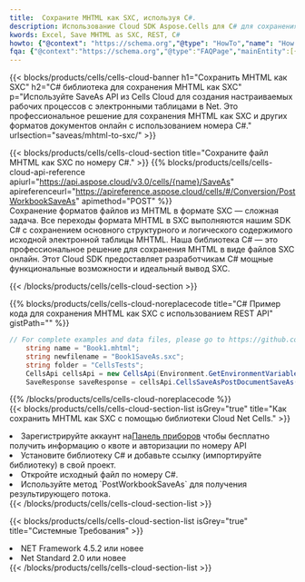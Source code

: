 ```yaml
---
title:  Сохраните MHTML как SXC, используя C#.
description: Использование Cloud SDK Aspose.Cells для C# для сохранения файла формата MHTML как файла формата SXC.
kwords: Excel, Save MHTML as SXC, REST, C#
howto: {"@context": "https://schema.org","@type": "HowTo","name": "How to save MHTML as SXC using the Cells Cloud Net library.","description": "How to save MHTML as SXC using the Cells Cloud Net library.","image": {"@type": "ImageObject"},"url": "/net/saveas/mhtml-to-sxc/","step": [{ "@type": "HowToStep","name": "How to save MHTML as SXC using the Cells Cloud Net library. step 1", "image": {"@type": "ImageObject",},"url": "/net/saveas/mhtml-to-sxc/","text": "Register an account at <a href='https://dashboard.aspose.cloud/'>Dashboard</a> to get free API quota & authorization details",},{ "@type": "HowToStep","name": "How to save MHTML as SXC using the Cells Cloud Net library. step 1", "image": {"@type": "ImageObject",},"url": "/net/saveas/mhtml-to-sxc/","text": "Install C# library and add the reference (import the library) to your project.",},{ "@type": "HowToStep","name": "How to save MHTML as SXC using the Cells Cloud Net library. step 1", "image": {"@type": "ImageObject",},"url": "/net/saveas/mhtml-to-sxc/","text": "Open the source file in C#",},{ "@type": "HowToStep","name": "How to save MHTML as SXC using the Cells Cloud Net library. step 1", "image": {"@type": "ImageObject",},"url": "/net/saveas/mhtml-to-sxc/","text": "Use the `PostWorkbookSaveAs` method to retrieve the resulting stream.",}, ],"supply": {"@type": "HowToSupply","name": "document"},"tool": [{"@type": "HowToTool","name": "Visual Studio, Visual Studio Code, Rider"},{"@type": "HowToTool","name": "Aspose Cells"}],"totalTime": "PT6M"}
fqa: {"@context":"https://schema.org","@type":"FAQPage","mainEntity":[{"@type":"Question","name":"Why save file as other formats file in C# using REST API?","acceptedAnswer":{"@type":"Answer","text":"Documents are encoded in many ways, and some files may be incompatible with the software you use. To open and read such files, just save them as appropriate file formats.<br/><ol><li>Install .NET SDK and add the reference (import the library) to your project.</li><li>Open the source file in C# using REST API.</li><li>Call the PostWorkbookSaveAsRequest() method, passing an output filename with required extension.</li><li>Get the result of save as a separate file.</li></ol>"}},{"@type":"Question","name":"What file formats can I save as with your C# library?","acceptedAnswer":{"@type":"Answer","text":"We support a variety of file formats for conversion using .NET library, including XLSX, Excel, xls , PDF, CSV, HTML, Markdown, XML, PNG, JPG, TIFF, Json, TXT and many more."}},{"@type":"Question","name":"What is the maximum allowed file size for conversion using this .NET library?","acceptedAnswer":{"@type":"Answer","text":"There are no file size limits for format conversions using .NET library."}}]}
---
```

{{< blocks/products/cells/cells-cloud-banner h1="Сохранить MHTML как SXC" h2="C# библиотека для сохранения MHTML как SXC" p="Используйте SaveAs API из Cells Cloud для создания настраиваемых рабочих процессов с электронными таблицами в Net. Это профессиональное решение для сохранения MHTML как SXC и других форматов документов онлайн с использованием номера C#." urlsection="saveas/mhtml-to-sxc/" >}}

{{< blocks/products/cells/cells-cloud-section title="Сохраните файл MHTML как SXC по номеру C#." >}}
{{% blocks/products/cells/cells-cloud-api-reference apiurl="https://api.aspose.cloud/v3.0/cells/{name}/SaveAs" apireferenceurl="https://apireference.aspose.cloud/cells/#/Conversion/PostWorkbookSaveAs" apimethod="POST" %}}
<br/>
Сохранение форматов файлов из MHTML в формате SXC — сложная задача. Все переходы формата MHTML в SXC выполняются нашим SDK C# с сохранением основного структурного и логического содержимого исходной электронной таблицы MHTML. Наша библиотека C# — это профессиональное решение для сохранения MHTML в виде файлов SXC онлайн. Этот Cloud SDK предоставляет разработчикам C# мощные функциональные возможности и идеальный вывод SXC.

{{< /blocks/products/cells/cells-cloud-section >}}

{{% blocks/products/cells/cells-cloud-noreplacecode title="C# Пример кода для сохранения MHTML как SXC с использованием REST API" gistPath="" %}}
  
```cs
// For complete examples and data files, please go to https://github.com/aspose-cells-cloud/aspose-cells-cloud-dotnet/
    string name = "Book1.mhtml";
    string newfilename = "Book1SaveAs.sxc";
    string folder = "CellsTests";
    CellsApi cellsApi = new CellsApi(Environment.GetEnvironmentVariable("ProductClientId"), Environment.GetEnvironmentVariable("ProductClientSecret"));
    SaveResponse saveResponse = cellsApi.CellsSaveAsPostDocumentSaveAs(name, null, newfilename, null,null,folder);
```
  
{{% /blocks/products/cells/cells-cloud-noreplacecode %}}
<br/>
{{< blocks/products/cells/cells-cloud-section-list isGrey="true" title="Как сохранить MHTML как SXC с помощью библиотеки Cloud Net Cells." >}}
<li> Зарегистрируйте аккаунт на<a href="https://dashboard.aspose.cloud/">Панель приборов</a> чтобы бесплатно получить информацию о квоте и авторизации по номеру API</li>
<li>Установите библиотеку C# и добавьте ссылку (импортируйте библиотеку) в свой проект.</li>
<li>Откройте исходный файл по номеру C#.</li>
<li>Используйте метод `PostWorkbookSaveAs` для получения результирующего потока.</li>
{{< /blocks/products/cells/cells-cloud-section-list >}}

{{< blocks/products/cells/cells-cloud-section-list isGrey="true" title="Системные Требования" >}}
<li>NET Framework 4.5.2 или новее</li>
<li>Net Standard 2.0 или новее</li>
{{< /blocks/products/cells/cells-cloud-section-list >}}
